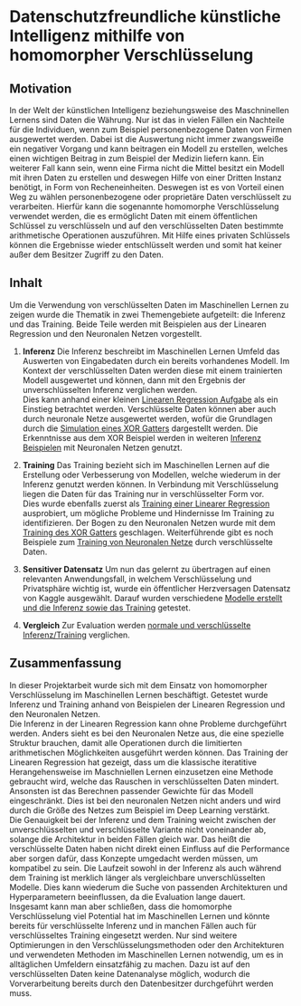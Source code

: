 Datenschutzfreundliche künstliche Intelligenz mithilfe von homomorpher Verschlüsselung
===

Motivation
---
In der Welt der künstlichen Intelligenz beziehungsweise des Maschninellen Lernens sind Daten die Währung. Nur ist das in vielen Fällen ein Nachteile für die Individuen, wenn zum Beispiel personenbezogene Daten von Firmen ausgewertet werden. Dabei ist die Auswertung nicht immer zwangsweiße ein negativer Vorgang und kann beitragen ein Modell zu erstellen, welches einen wichtigen Beitrag in zum Beispiel der Medizin liefern kann. Ein weiterer Fall kann sein, wenn eine Firma nicht die Mittel besitzt ein Modell mit ihren Daten zu erstellen und deswegen Hilfe von einer Dritten Instanz benötigt, in Form von Recheneinheiten. Deswegen ist es von Vorteil einen Weg zu wählen personenbezogene oder proprietäre Daten verschlüsselt zu verarbeiten. Hierfür kann die sogenannte homomorphe Verschlüsselung verwendet werden, die es ermöglicht Daten mit einem öffentlichen Schlüssel zu verschlüsseln und auf den verschlüsselten Daten bestimmte arithmetische Operationen auszuführen. Mit Hilfe eines privaten Schlüssels können die Ergebnisse wieder entschlüsselt werden und somit hat keiner außer dem Besitzer Zugriff zu den Daten.

Inhalt
---
Um die Verwendung von verschlüsselten Daten im Maschinellen Lernen zu zeigen wurde die Thematik in zwei Themengebiete aufgeteilt: die Inferenz und das Training. Beide Teile werden mit Beispielen aus der Linearen Regression und den Neuronalen Netzen vorgestellt.

1. **Inferenz** 
Die Inferenz beschreibt im Maschinellen Lernen Umfeld das Auswerten von Eingabedaten durch ein bereits vorhandenes Modell. Im Kontext der verschlüsselten Daten werden diese mit einem trainierten Modell ausgewertet und können, dann mit den Ergebnis der unverschlüsselten Inferenz verglichen werden.<br />
Dies kann anhand einer kleinen [Linearen Regression Aufgabe](Inferenz/Inferenz_Lineare_Regression_iris.ipynb) als ein Einstieg betrachtet werden. Verschlüsselte Daten können aber auch durch neuronale Netze ausgewertet werden, wofür die Grundlagen durch die [Simulation eines XOR Gatters](Inferenz/Inferenz_Neuronale_Netze_XOR.ipynb) dargestellt werden. Die Erkenntnisse aus dem XOR Beispiel werden in weiteren [Inferenz Beispielen](Inferenz/Inferenz_Neuronale_Netze.ipynb) mit Neuronalen Netzen genutzt.

2. **Training**
Das Training bezieht sich im Maschinellen Lernen auf die Erstellung oder Verbesserung von Modellen, welche wiederum in der Inferenz genutzt werden können. In Verbindung mit Verschlüsselung liegen die Daten für das Training nur in verschlüsselter Form vor.<br />
Dies wurde ebenfalls zuerst als [Training einer Linearer Regression](Training/Training_Lineare_Regression_iris.ipynb) ausprobiert, um mögliche Probleme und Hindernisse Im Training zu identifizieren. Der Bogen zu den Neuronalen Netzen wurde mit dem [Training des XOR Gatters](Training/Training_Neuronale_Netze_XOR.ipynb) geschlagen. Weiterführende gibt es noch Beispiele zum [Training von Neuronalen Netze](Training/Training_Neuronale_Netze.ipynb) durch verschlüsselte Daten.

3. **Sensitiver Datensatz**
Um nun das gelernt zu übertragen auf einen relevanten Anwendungsfall, in welchem Verschlüsselung und Privatsphäre wichtig ist, wurde ein öffentlicher Herzversagen Datensatz von Kaggle ausgewählt. Darauf wurden verschiedene [Modelle erstellt und die Inferenz sowie das Training](Neuronale_Netze_Herzversagen.ipynb) getestet.

4. **Vergleich**
Zur Evaluation werden [normale und verschlüsselte Inferenz/Training](Neuronale_Netze_Vergleich.ipynb) verglichen.

Zusammenfassung
---
In dieser Projektarbeit wurde sich mit dem Einsatz von homomorpher Verschlüsselung im Maschinellen Lernen beschäftigt. Getestet wurde Inferenz und Training anhand von Beispielen der Linearen Regression und den Neuronalen Netzen.<br />
Die Inferenz in der Linearen Regression kann ohne Probleme durchgeführt werden. Anders sieht es bei den Neuronalen Netze aus, die eine spezielle Struktur brauchen, damit alle Operationen durch die limitierten arithmetischen Möglichkeiten ausgeführt werden können. Das Training der Linearen Regression hat gezeigt, dass um die klassische iteratitive Herangehensweise im Maschniellen Lernen einzusetzen eine Methode gebraucht wird, welche das Rauschen in verschlüsselten Daten mindert. Ansonsten ist das Berechnen passender Gewichte für das Modell eingeschränkt. Dies ist bei den neuronalen Netzen nicht anders und wird durch die Größe des Netzes zum Beispiel im Deep Learning verstärkt.<br />
Die Genauigkeit bei der Inferenz und dem Training weicht zwischen der unverschlüsselten und verschlüsselte Variante nicht voneinander ab, solange die Architektur in beiden Fällen gleich war. Das heißt die verschlüsselte Daten haben nicht direkt einen Einfluss auf die Performance aber sorgen dafür, dass Konzepte umgedacht werden müssen, um kompatibel zu sein. Die Laufzeit sowohl in der Inferenz als auch während dem Training ist merklich länger als vergleichbare unverschlüsselten Modelle. Dies kann wiederum die Suche von passenden Architekturen und Hyperparametern beeinflussen, da die Evaluation lange dauert.<br />
Insgesamt kann man aber schließen, dass die homomorphe Verschlüsselung viel Potential hat im Maschinellen Lernen und könnte bereits für verschlüsselte Inferenz und in manchen Fällen auch für verschlüsseltes Training eingesetzt werden. Nur sind weitere Optimierungen in den Verschlüsselungsmethoden oder den Architekturen und verwendeten Methoden im Maschinellen Lernen notwendig, um es in alltäglichen Umfeldern einsatzfähig zu machen. Dazu ist auf den verschlüsselten Daten keine Datenanalyse möglich, wodurch die Vorverarbeitung bereits durch den Datenbesitzer durchgeführt werden muss.

